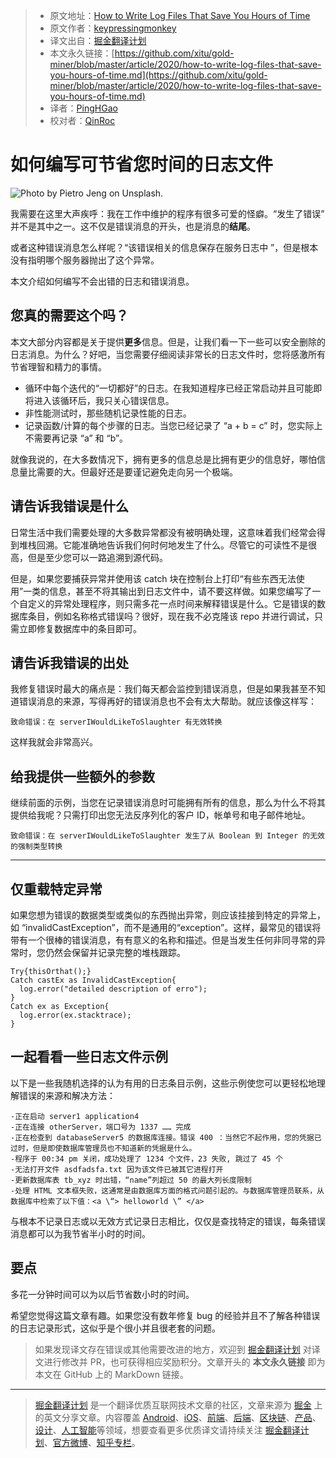 > * 原文地址：[How to Write Log Files That Save You Hours of Time](https://medium.com/better-programming/how-to-write-log-files-that-save-you-hours-of-time-1ff0cd9ae2ed)
> * 原文作者：[keypressingmonkey](https://medium.com/@keypressingmonkey)
> * 译文出自：[掘金翻译计划](https://github.com/xitu/gold-miner)
> * 本文永久链接：[https://github.com/xitu/gold-miner/blob/master/article/2020/how-to-write-log-files-that-save-you-hours-of-time.md](https://github.com/xitu/gold-miner/blob/master/article/2020/how-to-write-log-files-that-save-you-hours-of-time.md)
> * 译者：[PingHGao](https://github.com/PingHGao)
> * 校对者：[QinRoc](https://github.com/QinRoc)

# 如何编写可节省您时间的日志文件

![Photo by [Pietro Jeng](https://unsplash.com/@pietrozj?utm_source=medium&utm_medium=referral) on [Unsplash](https://unsplash.com?utm_source=medium&utm_medium=referral).](https://cdn-images-1.medium.com/max/11232/0*iqdOil183vfy81IT)

我需要在这里大声疾呼：我在工作中维护的程序有很多可爱的怪癖。“发生了错误” 并不是其中之一。这不仅是错误消息的开头，也是消息的**结尾**。

或者这种错误消息怎么样呢？“该错误相关的信息保存在服务日志中 ”，但是根本没有指明哪个服务器抛出了这个异常。

本文介绍如何编写不会出错的日志和错误消息。

## 您真的需要这个吗？

本文大部分内容都是关于提供**更多**信息。但是，让我们看一下一些可以安全删除的日志消息。为什么？好吧，当您需要仔细阅读非常长的日志文件时，您将感激所有节省理智和精力的事情。

* 循环中每个迭代的“一切都好”的日志。在我知道程序已经正常启动并且可能即将进入该循环后，我只关心错误信息。
* 非性能测试时，那些随机记录性能的日志。
* 记录函数/计算的每个步骤的日志。当您已经记录了 “a + b = c” 时，您实际上不需要再记录 “a” 和 “b”。

就像我说的，在大多数情况下，拥有更多的信息总是比拥有更少的信息好，哪怕信息量比需要的大。但最好还是要谨记避免走向另一个极端。

## 请告诉我错误是什么


日常生活中我们需要处理的大多数异常都没有被明确处理，这意味着我们经常会得到堆栈回溯。它能准确地告诉我们何时何地发生了什么。尽管它的可读性不是很高，但是至少您可以一路追溯到源代码。

但是，如果您要捕获异常并使用该 catch 块在控制台上打印“有些东西无法使用”一类的信息，甚至不将其输出到日志文件中，请不要这样做。如果您编写了一个自定义的异常处理程序，则只需多花一点时间来解释错误是什么。它是错误的数据库条目，例如名称格式错误吗？很好，现在我不必克隆该 repo 并进行调试，只需立即修复数据库中的条目即可。

## 请告诉我错误的出处

我修复错误时最大的痛点是：我们每天都会监控到错误消息，但是如果我甚至不知道错误消息的来源，写得再好的错误消息也不会有太大帮助。就应该像这样写：

```
致命错误：在 serverIWouldLikeToSlaughter 有无效转换
```

这样我就会非常高兴。

## 给我提供一些额外的参数

继续前面的示例，当您在记录错误消息时可能拥有所有的信息，那么为什么不将其提供给我呢？只需打印出您无法反序列化的客户 ID，帐单号和电子邮件地址。

```
致命错误：在 serverIWouldLikeToSlaughter 发生了从 Boolean 到 Integer 的无效的强制类型转换 
```

---

## 仅重载特定异常


如果您想为错误的数据类型或类似的东西抛出异常，则应该挂接到特定的异常上，如 “invalidCastException”，而不是通用的“exception”。这样，最常见的错误将带有一个很棒的错误消息，有有意义的名称和描述。但是当发生任何非同寻常的异常时，您仍然会保留并记录完整的堆栈跟踪。
```
Try{thisOrthat();}
Catch castEx as InvalidCastException{
  log.error("detailed description of erro");
}
Catch ex as Exception{
  log.error(ex.stacktrace);
}
```

## 一起看看一些日志文件示例

以下是一些我随机选择的认为有用的日志条目示例，这些示例使您可以更轻松地理解错误的来源和解决方法：

```
-正在启动 server1 application4 
-正在连接 otherServer，端口号为 1337 …… 完成
-正在检查到 databaseServer5 的数据库连接。错误 400 ：当然它不起作用，您的凭据已过时，但是即使数据库管理员也不知道新的凭据是什么。
-程序于 00:34 pm 关闭，成功处理了 1234 个文件，23 失败, 跳过了 45 个
-无法打开文件 asdfadsfa.txt 因为该文件已被其它进程打开
-更新数据库表 tb_xyz 时出错，“name”列超过 50 的最大列长度限制
-处理 HTML 文本框失败，这通常是由数据库方面的格式问题引起的。与数据库管理员联系，从数据库中检索了以下值：<a \“> helloworld \” </a>
```

与根本不记录日志或以无效方式记录日志相比，仅仅是查找特定的错误，每条错误消息都可以为我节省半小时的时间。

## 要点

多花一分钟时间可以为以后节省数小时的时间。

希望您觉得这篇文章有趣。如果您没有数年修复 bug 的经验并且不了解各种错误的日志记录形式，这似乎是个很小并且很老套的问题。

> 如果发现译文存在错误或其他需要改进的地方，欢迎到 [掘金翻译计划](https://github.com/xitu/gold-miner) 对译文进行修改并 PR，也可获得相应奖励积分。文章开头的 **本文永久链接** 即为本文在 GitHub 上的 MarkDown 链接。

---

> [掘金翻译计划](https://github.com/xitu/gold-miner) 是一个翻译优质互联网技术文章的社区，文章来源为 [掘金](https://juejin.im) 上的英文分享文章。内容覆盖 [Android](https://github.com/xitu/gold-miner#android)、[iOS](https://github.com/xitu/gold-miner#ios)、[前端](https://github.com/xitu/gold-miner#前端)、[后端](https://github.com/xitu/gold-miner#后端)、[区块链](https://github.com/xitu/gold-miner#区块链)、[产品](https://github.com/xitu/gold-miner#产品)、[设计](https://github.com/xitu/gold-miner#设计)、[人工智能](https://github.com/xitu/gold-miner#人工智能)等领域，想要查看更多优质译文请持续关注 [掘金翻译计划](https://github.com/xitu/gold-miner)、[官方微博](http://weibo.com/juejinfanyi)、[知乎专栏](https://zhuanlan.zhihu.com/juejinfanyi)。

